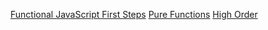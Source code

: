 [Functional JavaScript First Steps](https://observablehq.com/collection/@anjana/functional-javascript-first-steps)
[Pure Functions](https://observablehq.com/@anjana/exercise-pure-functions?collection=@anjana/functional-javascript-first-steps)
[High Order](https://observablehq.com/@anjana/exercise-filter-map-reduce?collection=@anjana/functional-javascript-first-steps)